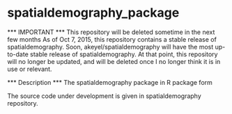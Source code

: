 # spatialdemography_package
*** IMPORTANT ***
This repository will be deleted sometime in the next few months
As of Oct 7, 2015, this repository contains a stable release of spatialdemography.
Soon, akeyel/spatialdemography will have the most up-to-date stable release of spatialdemography.
At that point, this repository will no longer be updated, and will be deleted once I no longer
think it is in use or relevant.

*** Description ***
The spatialdemography package in R package form

The source code under development is given in spatialdemography repository.
